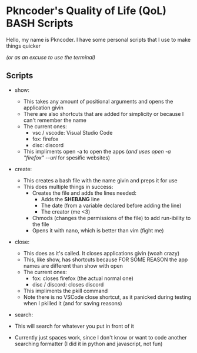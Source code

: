 # Pkncoder's Quality of Life (QoL) BASH Scripts

Hello, my name is Pkncoder. I have some personal scripts that I use to make things quicker

  *(or as an excuse to use the terminal)*

## Scripts
- show:
  - This takes any amount of positional arguments and opens the application givin
  - There are also shortcuts that are added for simplicity or because I can't remember the name
  - The current ones:
    - vsc / vscode: Visual Studio Code
    - fox: firefox
    - disc: discord
  - This impliments open -a to open the apps (*and uses open -a "firefox" --url* for spesific websites)

- create:
  - This creates a bash file with the name givin and preps it for use
  - This does multiple things in success:
    - Creates the file and adds the lines needed:
      - Adds the **SHEBANG** line
      - The date (from a variable declared before adding the line)
      - The creator (me <3)
    - Chmods (changes the permissions of the file) to add run-ibility to the file
    - Opens it with nano, which is better than vim (fight me)

- close:
  - This does as it's called. It closes applications givin (woah crazy)
  - This, like show, has shortcuts because FOR SOME REASON the app names are different than show with open
  - The current ones:
    - fox: closes firefox (the actual normal one)
    - disc / discord: closes discord
  - This impliments the pkill command
  - Note there is no VSCode close shortcut, as it panicked during testing when I pkilled it (and for saving reasons)

 - search:
  - This will search for whatever you put in front of it
  - Currently just spaces work, since I don't know or want to code another searching formatter (I did it in python and javascript, not fun)
